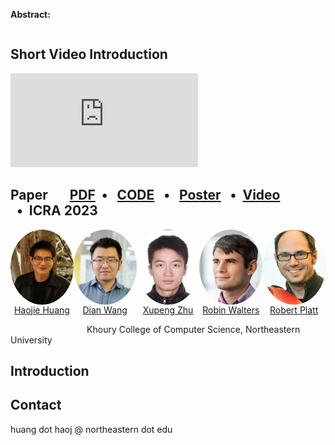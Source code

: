 
<head>
<script type="text/javascript" src="https://cdn.mathjax.org/mathjax/latest/MathJax.js?config=TeX-AMS-MML_HTMLorMML">
</script>



<script type="text/x-mathjax-config">
MathJax.Hub.Config({ tex2jax: {inlineMath: [['$','$'], ['\\(','\\)']], processEscapes: true}, "HTML-CSS": {minScaleAdjust: 100} });
</script>


<!-- Google tag (gtag.js) -->
<script async src="https://www.googletagmanager.com/gtag/js?id=G-QY7838Q5K7"></script>
<script>
  window.dataLayer = window.dataLayer || [];
  function gtag(){dataLayer.push(arguments);}
  gtag('js', new Date());

  gtag('config', 'G-QY7838Q5K7');
</script>

  <link href="https://fonts.googleapis.com/css?family=Google+Sans|Noto+Sans|Castoro"
        rel="stylesheet">

  <link rel="stylesheet" href="./static/css/bulma.min.css">
  <link rel="stylesheet" href="./static/css/bulma-carousel.min.css">
  <link rel="stylesheet" href="./static/css/bulma-slider.min.css">
  <link rel="stylesheet" href="./static/css/fontawesome.all.min.css">
  <link rel="stylesheet"
        href="https://cdn.jsdelivr.net/gh/jpswalsh/academicons@1/css/academicons.min.css">
  <link rel="stylesheet" href="./static/css/index.css">
  <link rel="icon" href="./static/images/favicon.svg">

  <script src="https://ajax.googleapis.com/ajax/libs/jquery/3.5.1/jquery.min.js"></script>
  <script defer src="./static/js/fontawesome.all.min.js"></script>
  <script src="./static/js/bulma-carousel.min.js"></script>
  <script src="./static/js/bulma-slider.min.js"></script>
  <script src="./static/js/index.js"></script>
</head>



**Abstract:**


<!-- Paper video. -->
<div class="columns is-left has-text-centered">
      <div class="column is-four-fifths">
        <h2 class="title is-4">Short Video Introduction</h2>
        <div class="publication-video">
          <iframe src="https://www.youtube.com/embed/axCpZgNuP8U"
                  frameborder="0" allow="autoplay; encrypted-media" allowfullscreen></iframe>
        </div>
      </div>
</div>

<style>

.column {
  float: left;
  width: 33.33%;
}
.lc{
  float: left;
  width: 16.66%;
}
.caption {
    margin: 0;
    vertical-align: baseline;
    text-align: center;
}
.column_quarter {
  float: left;
  width: 25.00%;
}
.column_quarter1 {
  float: left;
  width: 20.00%;
}

.column_quarter2 {
  float: left;
  width: 20.00%;
  margin-left: 100px
}


.column_l {
  float: left;
  width: 50.00%;
}
.row::after {
  content: "";
  clear: both;
  display: table;
}

img.rounded {
  object-fit: cover;
  border-radius: 50%;
  height: 120px;
  width: 120px;
  margin-left: auto;
  margin-right: auto;
  display: block;
}
.people_column {
  float: left;
  width: 150px;
}

</style>



## Paper &nbsp;&nbsp; &nbsp;&nbsp; [PDF]()&nbsp;&nbsp;•&nbsp;&nbsp; [CODE]() &nbsp;&nbsp;•&nbsp;&nbsp; [Poster]() &nbsp;&nbsp;•&nbsp;&nbsp;[Video]() &nbsp;&nbsp;•&nbsp;&nbsp;**ICRA 2023**

<div style="width:100%; display:flex">
  
<div class="people_column">
    <img src="img/haojie.jpg" class="rounded">
    <p class="caption">
      <a href="https://haojhuang.github.io">Haojie Huang</a>
    </p>
  </div>

  <div class="people_column">
    <img src="img/dian.jpeg" class="rounded">
    <p class="caption">
      <a href="https://pointw.github.io">Dian Wang</a>
    </p>
  </div>

  <div class="people_column">
    <img src="img/xupeng.jpeg" class="rounded">
    <p class="caption">
      <a href="https://zxp-s-works.github.io/">Xupeng Zhu</a>
    </p>
  </div>

  <div class="people_column">
    <img src="img/robin.jpeg" class="rounded">
    <p class="caption">
      <a href="http://mathserver.neu.edu/robin/">Robin Walters</a>
    </p>
  </div>

  <div class="people_column">
    <img src="img/rob.jpeg" class="rounded">
    <p class="caption">
      <a href="http://www.ccs.neu.edu/home/rplatt/">Robert Platt</a>
    </p>
  </div>

</div>

&nbsp;&nbsp; &nbsp;&nbsp; &nbsp;&nbsp;&nbsp;&nbsp; &nbsp;&nbsp; &nbsp;&nbsp;&nbsp;&nbsp;  &nbsp;&nbsp;&nbsp;&nbsp;&nbsp;&nbsp;&nbsp;&nbsp; &nbsp;&nbsp; Khoury College of Computer Science, Northeastern University

## Introduction



## Contact

huang dot haoj @ northeastern dot edu
